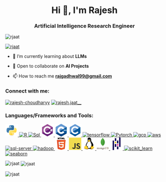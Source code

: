 <h1 align="center">Hi 👋, I'm Rajesh</h1>
<h3 align="center">Artificial Intelligence Research Engineer</h3>

<p align="left"> <img src="https://komarev.com/ghpvc/?username=rjaat&label=Profile%20views&color=0e75b6&style=flat" alt="rjaat" /> </p>

<p align="left"> <a href="https://github.com/ryo-ma/github-profile-trophy"><img src="https://github-profile-trophy.vercel.app/?username=rjaat" alt="rjaat" /></a> </p>

- 🌱 I’m currently learning about **LLMs**

- 👯 Open to collaborate on **AI Projects**

- 📫 How to reach me **rajgadhwal99@gmail.com**


<h3 align="left">Connect with me:</h3>
<p align="left">
<a href="https://www.linkedin.com/in/rajesh-choudharyy/" target="blank"><img align="center" src="https://raw.githubusercontent.com/rahuldkjain/github-profile-readme-generator/master/src/images/icons/Social/linked-in-alt.svg" alt="rajesh-choudharyy" height="30" width="40" /></a>
<a href="https://instagram.com/rajesh.jaat__" target="blank"><img align="center" src="https://raw.githubusercontent.com/rahuldkjain/github-profile-readme-generator/master/src/images/icons/Social/instagram.svg" alt="rajesh.jaat__" height="30" width="40" /></a>
</p>

<h3 align="left">Languages/Frameworks and Tools:</h3>
<p align="left"> 
  <a href="https://www.python.org" target="_blank" rel="noreferrer"> 
    <img src="https://raw.githubusercontent.com/devicons/devicon/master/icons/python/python-original.svg" alt="python" width="40" height="40"/> 
  </a>
  <a href="https://www.r-project.org/" taraget="_blank" rel="noreferrer">
    <img src="https://github.com/Rjaat/Rjaat/assets/58986628/2c28ceca-2d68-4fd5-b15b-9ad48e79e455" alt="R" width="40" height="40"/>
  </a>
  <a href="https://developer.mozilla.org/en-US/docs/Glossary/SQL" target="_blank" rel="noreferrer"> 
    <img src="https://github.com/Rjaat/Rjaat/assets/58986628/d6191f64-1d94-406e-b2bf-f352a448cf73" alt="Sql" width="40" height="40"/> 
  </a> 
  <a href="https://learn.microsoft.com/en-us/dotnet/csharp/?WT.mc_id=dotnet-35129-website" target="_blank" rel="noreferrer"> 
    <img src="https://raw.githubusercontent.com/devicons/devicon/master/icons/csharp/csharp-original.svg" alt="csharp" width="40" height="40"/> 
  </a>
  <a href="https://www.cprogramming.com/" target="_blank" rel="noreferrer"> 
    <img src="https://raw.githubusercontent.com/devicons/devicon/master/icons/cplusplus/cplusplus-original.svg" alt="cplusplus" width="40" height="40"/> 
  </a> 
  <a href="https://www.cprogramming.com/" target="_blank" rel="noreferrer"> 
    <img src="https://raw.githubusercontent.com/devicons/devicon/master/icons/c/c-original.svg" alt="c" width="40" height="40"/> 
  </a> 
  <a href="https://www.tensorflow.org" target="_blank" rel="noreferrer"> 
    <img src="https://www.vectorlogo.zone/logos/tensorflow/tensorflow-icon.svg" alt="tensorflow" width="40" height="40"/> 
  </a>
  <a href="https://pytorch.org/" target="_blank" rel="noreferrer"> 
    <img src="https://github.com/Rjaat/Rjaat/assets/58986628/02d244b3-4615-465c-a20d-e37c7863ae45" alt="Pytorch" width="40" height="40"/> 
  </a>
  <a href="https://cloud.google.com" target="_blank" rel="noreferrer"> 
    <img src="https://www.vectorlogo.zone/logos/google_cloud/google_cloud-icon.svg" alt="gcp" width="40" height="40"/> 
  </a>
  <a href="https://aws.amazon.com/" target="_blank" rel="noreferrer"> 
    <img src="https://github.com/Rjaat/Rjaat/assets/58986628/4b89756a-757a-4e14-9662-15e199b333a3" alt="aws" width="50" height="40"/> 
  </a>
  <a href="https://aws.amazon.com/" target="_blank" rel="noreferrer"> 
    <img src="https://github.com/Rjaat/Rjaat/assets/58986628/5df12e8d-ba7e-48de-874a-9590bb9568b5" alt="sql-server" width="50" height="40"/> 
  </a>
  <a href="https://hadoop.apache.org/" target="_blank" rel="noreferrer"> 
    <img src="https://github.com/Rjaat/Rjaat/assets/58986628/92607010-ff2f-43fb-8b4f-9d48c786e59b" alt="hadoop" height="40" /> 
  </a>

  <a href="https://html.spec.whatwg.org/multipage/" target="_blank" rel="noreferrer"> 
    <img src="https://raw.githubusercontent.com/devicons/devicon/master/icons/html5/html5-original-wordmark.svg" alt="html5" width="40" height="40"/> 
  </a> 
  <a href="https://developer.mozilla.org/en-US/docs/Web/JavaScript" target="_blank" rel="noreferrer"> 
    <img src="https://raw.githubusercontent.com/devicons/devicon/master/icons/javascript/javascript-original.svg" alt="javascript" width="40" height="40"/> 
  </a> 
  <a href="https://www.linux.org/" target="_blank" rel="noreferrer"> 
    <img src="https://raw.githubusercontent.com/devicons/devicon/master/icons/linux/linux-original.svg" alt="linux" width="40" height="40"/> </a> 
  <a href="https://www.mongodb.com/" target="_blank" rel="noreferrer"> 
    <img src="https://raw.githubusercontent.com/devicons/devicon/master/icons/mongodb/mongodb-original-wordmark.svg" alt="mongodb" width="40" height="40"/> 
  </a> 
  <a href="https://pandas.pydata.org/" target="_blank" rel="noreferrer"> 
    <img src="https://raw.githubusercontent.com/devicons/devicon/2ae2a900d2f041da66e950e4d48052658d850630/icons/pandas/pandas-original.svg" alt="pandas" width="40" height="40"/> 
  </a> 
  <a href="https://scikit-learn.org/" target="_blank" rel="noreferrer"> 
    <img src="https://upload.wikimedia.org/wikipedia/commons/0/05/Scikit_learn_logo_small.svg" alt="scikit_learn" width="40" height="40"/> 
  </a> 
  <a href="https://seaborn.pydata.org/" target="_blank" rel="noreferrer"> 
    <img src="https://seaborn.pydata.org/_images/logo-mark-lightbg.svg" alt="seaborn" width="40" height="40"/> 
  </a> 
  </p>

<p><img align="left" src="https://github-readme-stats.vercel.app/api/top-langs?username=rjaat&show_icons=true&locale=en&layout=compact" alt="rjaat" /></p>

<p>&nbsp;<img align="center" src="https://github-readme-stats.vercel.app/api?username=rjaat&show_icons=true&locale=en" alt="rjaat" /></p>

<p><img align="center" src="https://github-readme-streak-stats.herokuapp.com/?user=rjaat&" alt="rjaat" /></p>
